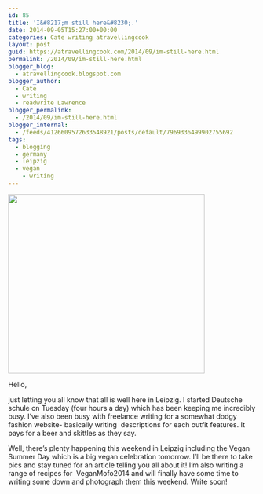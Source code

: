 ```yaml
---
id: 85
title: 'I&#8217;m still here&#8230;.'
date: 2014-09-05T15:27:00+00:00
categories: Cate writing atravellingcook
layout: post
guid: https://atravellingcook.com/2014/09/im-still-here.html
permalink: /2014/09/im-still-here.html
blogger_blog:
  - atravellingcook.blogspot.com
blogger_author:
  - Cate
  - writing
  - readwrite Lawrence
blogger_permalink:
  - /2014/09/im-still-here.html
blogger_internal:
  - /feeds/4126609572633548921/posts/default/7969336499902755692
tags:
  - blogging
  - germany
  - leipzig
  - vegan
    - writing
---
```


  <a  href="https://2.bp.blogspot.com/-XM-QbITwM9I/VAnIHyQ4ztI/AAAAAAAAJZg/CyFK4Fr_X9U/s1600/1386356-bigthumbnail.jpg"><img src="https://2.bp.blogspot.com/-XM-QbITwM9I/VAnIHyQ4ztI/AAAAAAAAJZg/CyFK4Fr_X9U/s1600/1386356-bigthumbnail.jpg" alt="" width="400" height="365" border="0" /></a>


Hello,
  
just letting you all know that all is well here in Leipzig. I started Deutsche schule on Tuesday (four hours a day) which has been keeping me incredibly busy. I&#8217;ve also been busy with freelance writing for a somewhat dodgy fashion website- basically writing  descriptions for each outfit features. It pays for a beer and skittles as they say.



Well, there&#8217;s plenty happening this weekend in Leipzig including the Vegan Summer Day which is a big vegan celebration tomorrow. I&#8217;ll be there to take pics and stay tuned for an article telling you all about it! I&#8217;m also writing a range of recipes for  VeganMofo2014 and will finally have some time to writing some down and photograph them this weekend. Write soon!